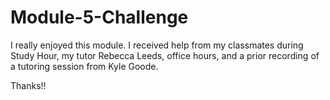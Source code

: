 # Module-5-Challenge

I really enjoyed this module.  I received help from my classmates during Study Hour, my tutor Rebecca Leeds, office hours, and a prior recording of a tutoring session from Kyle Goode.

Thanks!!
